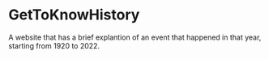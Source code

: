# GetToKnowHistory
A website that has a brief explantion of an event that happened in that year, starting from 1920 to 2022. 
